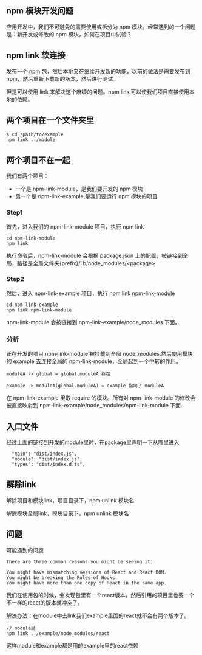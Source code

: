 ## npm 模块开发问题

应用开发中，我们不可避免的需要使用或拆分为 npm 模块，经常遇到的一个问题是：新开发或修改的 npm 模块，如何在项目中试验？

## npm link 软连接

发布一个 npm 包，然后本地又在继续开发新的功能，以前的做法是需要发布到 npm，然后重新下载新的版本，然后进行测试。

但是可以使用 link 来解决这个麻烦的问题。npm link 可以使我们项目直接使用本地的依赖。

## 两个项目在一个文件夹里

```
$ cd /path/to/example
npm link ../module
```

## 两个项目不在一起

我们有两个项目：

- 一个是 npm-link-module，是我们要开发的 npm 模块
- 另一个是 npm-link-example,是我们要运行 npm 模块的项目

### Step1

首先，进入我们的 npm-link-module 项目，执行 npm link

```Shell
cd npm-link-module
npm link
```

执行命令后，npm-link-module 会根据 package.json 上的配置，被链接到全局，路径是全局文件夹{prefix}/lib/node_modules/\<package\>

### Step2

然后，进入 npm-link-example 项目，执行 npm link npm-link-module

```shell
cd npm-link-example
npm link npm-link-module
```

npm-link-module 会被链接到 npm-link-example/node_modules 下面。

### 分析

正在开发的项目 npm-link-module 被挂载到全局 node_modules,然后使用模块的 example 去连接全局的 npm-link-module，全局起到一个中转的作用。

```
moduleA -> global = global.moduleA 存在

example -> moduleA(global.moduleA) = example 指向了 moduleA
```

在 npm-link-example 里取 require 的模块。所有对 npm-link-module 的修改会被直接映射到 npm-link-example/node_modules/npm-link-module 下面.

## 入口文件

经过上面的链接到开发的module里时，在package里声明一下从哪里进入
```
  "main": "dist/index.js",
  "module": "dist/index.js",
  "types": "dist/index.d.ts",
```

## 解除link

解除项目和模块link，项目目录下，npm unlink 模块名

解除模块全局link，模块目录下，npm unlink 模块名

## 问题

可能遇到的问题
```
There are three common reasons you might be seeing it:

You might have mismatching versions of React and React DOM.
You might be breaking the Rules of Hooks.
You might have more than one copy of React in the same app.
```
我们在使用包的时候，会发现包里有一个react版本，然后引用的项目里也要一个不一样的react的版本就冲突了。

解决办法：在module中去link我们example里面的react就不会有两个版本了。

```
// module里
npm link ../example/node_modules/react
```
这样module和example都是用的example里的react依赖

